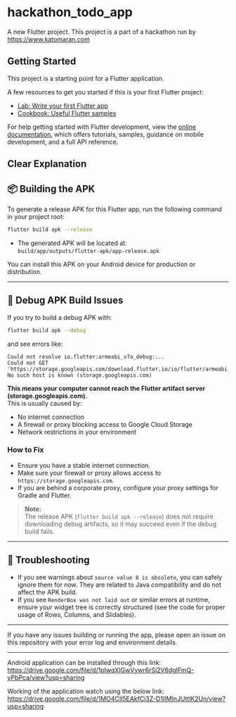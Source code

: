 # hackathon_todo_app

A new Flutter project.
This project is a part of a hackathon run by https://www.katomaran.com

## Getting Started

This project is a starting point for a Flutter application.

A few resources to get you started if this is your first Flutter project:

- [Lab: Write your first Flutter app](https://docs.flutter.dev/get-started/codelab)
- [Cookbook: Useful Flutter samples](https://docs.flutter.dev/cookbook)

For help getting started with Flutter development, view the
[online documentation](https://docs.flutter.dev/), which offers tutorials,
samples, guidance on mobile development, and a full API reference.

Clear Explanation
---

## 📦 Building the APK

To generate a release APK for this Flutter app, run the following command in your project root:

```sh
flutter build apk --release
```

- The generated APK will be located at:  
  `build/app/outputs/flutter-apk/app-release.apk`

You can install this APK on your Android device for production or distribution.

---

## 🐞 Debug APK Build Issues

If you try to build a debug APK with:

```sh
flutter build apk --debug
```

and see errors like:

```
Could not resolve io.flutter:armeabi_v7a_debug:...
Could not GET 'https://storage.googleapis.com/download.flutter.io/io/flutter/armeabi_v7a_debug/...
No such host is known (storage.googleapis.com)
```

**This means your computer cannot reach the Flutter artifact server (storage.googleapis.com).**  
This is usually caused by:

- No internet connection
- A firewall or proxy blocking access to Google Cloud Storage
- Network restrictions in your environment

### **How to Fix**

- Ensure you have a stable internet connection.
- Make sure your firewall or proxy allows access to `https://storage.googleapis.com`.
- If you are behind a corporate proxy, configure your proxy settings for Gradle and Flutter.

> **Note:**  
> The release APK (`flutter build apk --release`) does not require downloading debug artifacts, so it may succeed even if the debug build fails.

---

## 📝 Troubleshooting

- If you see warnings about `source value 8 is obsolete`, you can safely ignore them for now. They are related to Java compatibility and do not affect the APK build.
- If you see `RenderBox was not laid out` or similar errors at runtime, ensure your widget tree is correctly structured (see the code for proper usage of Rows, Columns, and Slidables).

---

If you have any issues building or running the app, please open an issue on this repository with your error log and environment details.

---
Android application can be installed through this link:
https://drive.google.com/file/d/1pIwqXIGwVywr6rSi2V6dgIFmQ-yPbPca/view?usp=sharing

Working of the application watch using the below link:
https://drive.google.com/file/d/1MO4CIl5EAkfCi3Z-D1IIMInJUttlK2Un/view?usp=sharing
